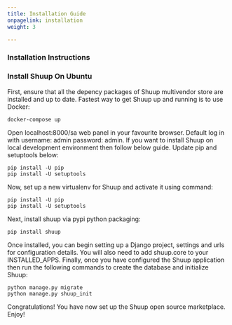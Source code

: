 ```yaml
---
title: Installation Guide
onpagelink: installation
weight: 3

---
```


### **Installation Instructions**

### Install Shuup On Ubuntu

First, ensure that all the depency packages of Shuup multivendor store are installed and up to date. Fastest way to get Shuup up and running is to use Docker:

    docker-compose up

Open localhost:8000/sa web panel in your favourite browser. Default log in with username: admin password: admin. If you want to install Shuup on local development environment then follow below guide. Update pip and setuptools below:

    pip install -U pip
    pip install -U setuptools

Now, set up a new virtualenv for Shuup and activate it using command:

    pip install -U pip
    pip install -U setuptools

Next, install shuup via pypi python packaging:

    pip install shuup

Once installed, you can begin setting up a Django project, settings and urls for configuration details. You will also need to add shuup.core to your INSTALLED_APPS. Finally, once you have configured the Shuup application then run the following commands to create the database and initialize Shuup:

    python manage.py migrate
    python manage.py shuup_init

Congratulations! You have now set up the Shuup open source marketplace. Enjoy!